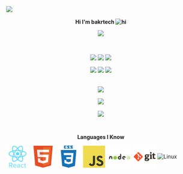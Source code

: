 <img src="https://capsule-render.vercel.app/api?type=waving&color=gradient&height=300&section=header&text=BAKRTECH&fontSize=50" />

<p align="center">
<b>Hi I'm bakrtech <img src="https://user-images.githubusercontent.com/1303154/88677602-1635ba80-d120-11ea-84d8-d263ba5fc3c0.gif" width="28px" alt="hi"></b>
</p>

<p align="center">
  <img src="https://media.giphy.com/media/M9gbBd9nbDrOTu1Mqx/giphy.gif" width="100"/>

</p>
<p align="center">
<img src="https://komarev.com/ghpvc/?username=bakrtech&style=flat-square&color=blue" alt=""/>

</p>
<p align="center">
<img src="https://i.giphy.com/media/KzJkzjggfGN5Py6nkT/200.webp" width="100">
<img src="https://i.giphy.com/media/IdyAQJVN2kVPNUrojM/200.webp" width="100">
  <img src="https://i.giphy.com/media/LMt9638dO8dftAjtco/200.webp" width="100">

</p>

<p align="center">
  <img src="https://media3.giphy.com/media/ln7z2eWriiQAllfVcn/200w.webp" width="100">
  <img src="https://i.giphy.com/media/eNAsjO55tPbgaor7ma/200w.webp" width="100">
<img src="https://media0.giphy.com/media/SqZFDec4yTwXdwoaFY/giphy.gif" width="100" >
<br><br>
  
</p>

<p  align = "center">
<img align="center" src="https://github-profile-summary-cards.vercel.app/api/cards/profile-details?username=bakrtech&theme=monokai">
</p>
<p  align = "center">
<img align = "center"  src = "https://github-readme-stats.vercel.app/api?username=bakrtech&count_private=true&show_icons=true&theme=monokai"><br>
</p>
<p  align = "center">
<img align = "center" src= "https://github-profile-summary-cards.vercel.app/api/cards/repos-per-language?username=bakrtech&theme=monokai"><br>
</p>
  
</a>


 <br>

</div>
<p align="center"><b >Languages I Know</b>
</p>
<p align="center">
<div >

<img align="center"  src="https://github.com/devicons/devicon/blob/master/icons/react/react-original-wordmark.svg" title="React" alt="React" width="60" height="60"/>&nbsp;
<img align="center" src="https://github.com/devicons/devicon/blob/master/icons/html5/html5-original.svg" title="HTML5" alt="HTML" width="60" height="60"/>&nbsp;
<img align="center" src="https://github.com/devicons/devicon/blob/master/icons/css3/css3-plain-wordmark.svg"  title="CSS3" alt="CSS" width="60" height="60"/>&nbsp;
<img align="center" src="https://github.com/devicons/devicon/blob/master/icons/javascript/javascript-original.svg" title="JavaScript" alt="JavaScript" width="60" height="60"/>&nbsp;
<img align="center" src="https://github.com/devicons/devicon/blob/master/icons/nodejs/nodejs-original-wordmark.svg" title="NodeJS" alt="NodeJS" width="60" height="60"/>&nbsp;
<img align="center" src="https://github.com/devicons/devicon/blob/master/icons/git/git-original-wordmark.svg" title="Git" alt="Git" width="60" height="60"/>
<img align="center" src="https://github.com/devicons/devicon/blob/master/icons/linux/linux-orignal.svg" title="Linux" alt="Linux" width="60" height="60"/>

</div>
</p>
